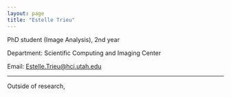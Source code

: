 ```yaml
---
layout: page
title: "Estelle Trieu"
---
```

PhD student (Image Analysis), 2nd year

Department: Scientific Computing and Imaging Center

Email: Estelle.Trieu@hci.utah.edu

---

Outside of research, 
